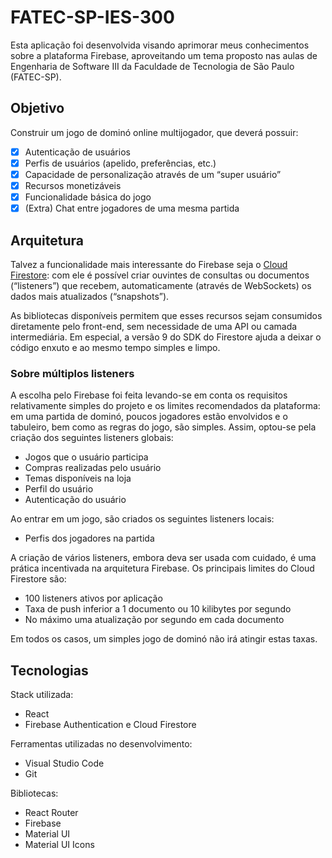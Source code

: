 # FATEC-SP-IES-300

Esta aplicação foi desenvolvida visando aprimorar meus conhecimentos sobre a plataforma Firebase, aproveitando um tema proposto nas aulas de Engenharia de Software III da Faculdade de Tecnologia de São Paulo (FATEC-SP).

## Objetivo

Construir um jogo de dominó online multijogador, que deverá possuir:

- [x] Autenticação de usuários
- [x] Perfis de usuários (apelido, preferências, etc.)
- [x] Capacidade de personalização através de um “super usuário”
- [x] Recursos monetizáveis
- [x] Funcionalidade básica do jogo
- [x] (Extra) Chat entre jogadores de uma mesma partida

## Arquitetura

Talvez a funcionalidade mais interessante do Firebase seja o [Cloud Firestore](https://youtu.be/QcsAb2RR52c): com ele é possível criar ouvintes de consultas ou documentos (“listeners”) que recebem, automaticamente (através de WebSockets) os dados mais atualizados (“snapshots”).

As bibliotecas disponíveis permitem que esses recursos sejam consumidos diretamente pelo front-end, sem necessidade de uma API ou camada intermediária. Em especial, a versão 9 do SDK do Firestore ajuda a deixar o código enxuto e ao mesmo tempo simples e limpo.

### Sobre múltiplos listeners

A escolha pelo Firebase foi feita levando-se em conta os requisitos relativamente simples do projeto e os limites recomendados da plataforma: em uma partida de dominó, poucos jogadores estão envolvidos e o tabuleiro, bem como as regras do jogo, são simples. Assim, optou-se pela criação dos seguintes listeners globais:

* Jogos que o usuário participa
* Compras realizadas pelo usuário
* Temas disponíveis na loja
* Perfil do usuário
* Autenticação do usuário

Ao entrar em um jogo, são criados os seguintes listeners locais:

* Perfis dos jogadores na partida

A criação de vários listeners, embora deva ser usada com cuidado, é uma prática incentivada na arquitetura Firebase. Os principais limites do Cloud Firestore são:

* 100 listeners ativos por aplicação
* Taxa de push inferior a 1 documento ou 10 kilibytes por segundo
* No máximo uma atualização por segundo em cada documento

Em todos os casos, um simples jogo de dominó não irá atingir estas taxas.

## Tecnologias

Stack utilizada:

* React
* Firebase Authentication e Cloud Firestore

Ferramentas utilizadas no desenvolvimento:

* Visual Studio Code
* Git

Bibliotecas:

* React Router
* Firebase
* Material UI
* Material UI Icons
